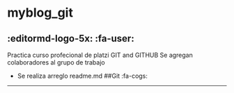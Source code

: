 #  myblog_git 
:editormd-logo-5x:
:fa-user: 
-------
Practica curso profecional de platzi GIT and GITHUB
Se agregan colaboradores al grupo de trabajo
- Se realiza arreglo readme.md
##Git 
:fa-cogs:
------------

